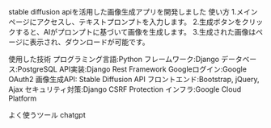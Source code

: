 stable diffusion apiを活用した画像生成アプリを開発しました
使い方
1.メインページにアクセスし、テキストプロンプトを入力します。
2.生成ボタンをクリックすると、AIがプロンプトに基づいて画像を生成します。
3.生成された画像はページに表示され、ダウンロードが可能です。

使用した技術
プログラミング言語:Python
フレームワーク:Django
データベース:PostgreSQL
API実装:Django Rest Framework
Googleログイン:Google OAuth2
画像生成API: Stable Diffusion API
フロントエンド:Bootstrap, jQuery, Ajax
セキュリティ対策:Django CSRF Protection
インフラ:Google Cloud Platform

よく使うツール
chatgpt
